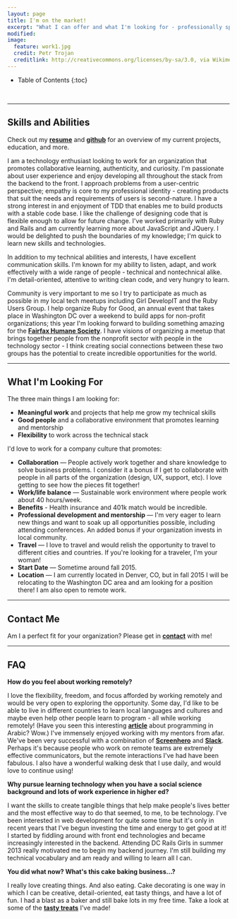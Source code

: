 ```yaml
---
layout: page
title: I'm on the market!
excerpt: "What I can offer and what I'm looking for - professionally speaking"
modified:
image:
  feature: work1.jpg
  credit: Petr Trojan
  creditlink: http://creativecommons.org/licenses/by-sa/3.0, via Wikimedia Commons
---
```


* Table of Contents
{:toc}

<br/>

---

## Skills and Abilities

Check out my [**resume**](/images/finn-resume1.pdf) and [**github**](https://github.com/teresafinn) for an overview of my current projects, education, and more.

I am a technology enthusiast looking to work for an organization that promotes collaborative learning, authenticity, and curiosity. I'm passionate about user experience and enjoy developing all throughout the stack from the backend to the front. I approach problems from a user-centric perspective; empathy is core to my professional identity - creating products that suit the needs and requirements of users is second-nature. I have a strong interest in and enjoyment of TDD that enables me to build products with a stable code base. I like the challenge of designing code that is flexible enough to allow for future change. I've worked primarily with Ruby and Rails and am currently learning more about JavaScript and JQuery. I would be delighted to push the boundaries of my knowledge; I'm quick to learn new skills and technologies.

In addition to my technical abilities and interests, I have excellent communication skills. I'm known for my ability to listen, adapt, and work effectively with a wide range of people - technical and nontechnical alike. I'm detail-oriented, attentive to writing clean code, and very hungry to learn.

Community is very important to me so I try to participate as much as possible in my local tech meetups including Girl DevelopIT and the Ruby Users Group. I help organize Ruby for Good, an annual event that takes place in Washington DC over a weekend to build apps for non-profit organizations; this year I'm looking forward to building something amazing for the [**Fairfax Humane Society**](http://www.hsfc.org/). I have visions of organizing a meetup that brings together people from the nonprofit sector with people in the technology sector - I think creating social connections between these two groups has the potential to create incredible opportunities for the world.

<!-- Dev emphasis -->
<!-- I am a junior developer looking to work for an organization that promotes collaborative learning, authenticity, and curiosity. I'm passionate about user experience and enjoy developing all throughout the stack from the backend to the front. I approach problems from a user-centric perspective; empathy is core to my professional identity - creating products that suit the needs and requirements of users is second-nature. I have a strong interest in and enjoyment of TDD that enables me to build products with a stable code base. I like the challenge of designing code that is flexible enough to allow for future change. I've worked primarily with Ruby and Rails and am currently learning more about JavaScript and JQuery. I would be delighted to push the boundaries of my knowledge; I'm quick to learn new skills and technologies.
 -->








---

## What I'm Looking For
The three main things I am looking for:

* **Meaningful work** and projects that help me grow my technical skills
* **Good people** and a collaborative environment that promotes learning and mentorship
* **Flexibility** to work across the technical stack

I'd love to work for a company culture that promotes:

* **Collaboration** — People actively work together and share knowledge to solve business problems. I consider it a bonus if I get to collaborate with people in all parts of the organization (design, UX, support, etc). I love getting to see how the pieces fit together!
* **Work/life balance** — Sustainable work environment where people work about 40 hours/week.
* **Benefits** - Health insurance and 401k match would be incredible.
* **Professional development and mentorship** — I'm very eager to learn new things and want to soak up all opportunities possible, including attending conferences. An added bonus if your organization invests in local community.
* **Travel** — I love to travel and would relish the opportunity to travel to different cities and countries. If you're looking for a traveler, I'm your woman!
* **Start Date** — Sometime around fall 2015.
* **Location** — I am currently located in Denver, CO, but in fall 2015 I will be relocating to the Washington DC area and am looking for a position there! I am also open to remote work.


---

## Contact Me

Am I a perfect fit for your organization? Please get in <strong><a href="mailto:teresa.finn@gmail.com">contact</a></strong> with me!


---

## FAQ

**How do you feel about working remotely?**

<p class="tfindent">I love the flexibility, freedom, and focus afforded by working remotely and would be very open to exploring the opportunity. Some day, I'd like to be able to live in different countries to learn local languages and cultures and maybe even help other people learn to program - all while working remotely! (Have you seen this interesting <strong><a href="http://animalnewyork.com/2014/artists-notebook-ramsey-nasser/">article</a></strong> about programming in Arabic? Wow.) I've immensely enjoyed working with my mentors from afar. We've been very successful with a combination of <strong><a href="https://screenhero.com/">Screenhero</a></strong> and <strong><a href="https://slack.com/">Slack</a></strong>. Perhaps it's because people who work on remote teams are extremely effective communicators, but the remote interactions I've had have been fabulous. I also have a wonderful walking desk that I use daily, and would love to continue using!</p>

**Why pursue learning technology when you have a social science background and lots of work experience in higher ed?**

<p class="tfindent"> I want the skills to create tangible things that help make people's lives better and the most effective way to do that seemed, to me, to be technology. I've been interested in web development for quite some time but it's only in recent years that I've begun investing the time and energy to get good at it! I started by fiddling around with front end technologies and became increasingly interested in the backend. Attending DC Rails Girls in summer 2013 really motivated me to begin my backend journey. I'm still building my technical vocabulary and am ready and willing to learn all I can.</p>

**You did what now? What's this cake baking business...?**

<p class="tfindent"> I really love creating things. And also eating. Cake decorating is one way in which I can be creative, detail-oriented, eat tasty things, and have a lot of fun. I had a blast as a baker and still bake lots in my free time. Take a look at some of the <strong><a href="/hobbies">tasty treats</a></strong> I've made!</p>